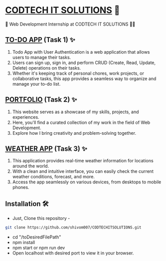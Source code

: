 # [CODTECH IT SOLUTIONS](https://github.com/shivom007/CODTECHITSOLUTIONS/) 🚀

🎉 Web Development Internship at CODTECH IT SOLUTIONS 👨‍💻


## [TO-DO APP](https://github.com/shivom007/CODTECHITSOLUTIONS/tree/main/todo-list) (Task 1) ✨

1. Todo App with User Authentication is a web application that allows users to manage their tasks. 
2. Users can sign up, sign in, and perform CRUD (Create, Read, Update, Delete) operations on their tasks.
3. Whether it's keeping track of personal chores, work projects, or collaborative tasks, this app provides a seamless way to organize and manage your to-do list.

## [PORTFOLIO](https://github.com/shivom007/CODTECHITSOLUTIONS/tree/main/portfolio) (Task 2) ✨

1. This website serves as a showcase of my skills, projects, and experiences.
2. Here, you'll find a curated collection of my work in the field of Web Development.
3. Explore how I bring creativity and problem-solving together.


## [WEATHER APP](https://github.com/shivom007/CODTECHITSOLUTIONS/tree/main/weather-app) (Task 3) ✨

1. This application provides real-time weather information for locations around the world.
2. With a clean and intuitive interface, you can easily check the current weather conditions, forecast, and more.
3. Access the app seamlessly on various devices, from desktops to mobile phones.


## Installation 🛠️
- Just, Clone this repository - 
````bash 
git clone https://github.com/shivom007/CODTECHITSOLUTIONS.git
````
- cd "/toDesiredFilePath"
- npm install
- npm start or npm run dev
- Open localhost with desired port to view it in your browser.